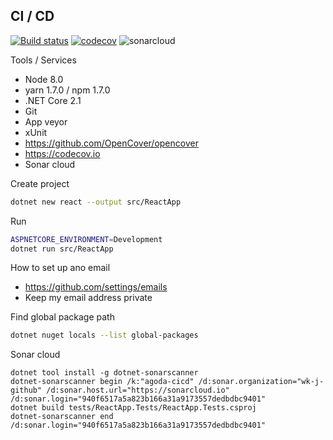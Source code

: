 ## CI / CD

[![Build status](https://ci.appveyor.com/api/projects/status/eed0q7n8ardyq7a9?svg=true)](https://ci.appveyor.com/project/wk-j/agoda-cicd)
[![codecov](https://codecov.io/gh/wk-j/agoda-cicd/branch/master/graph/badge.svg)](https://codecov.io/gh/wk-j/agoda-cicd)
![sonarcloud](https://sonarcloud.io/api/project_badges/measure?project=agoda-cicd&metric=alert_status)


Tools / Services

- Node 8.0
- yarn 1.7.0 / npm 1.7.0
- .NET Core 2.1
- Git
- App veyor
- xUnit
- https://github.com/OpenCover/opencover
- https://codecov.io
- Sonar cloud

Create project

```bash
dotnet new react --output src/ReactApp
```

Run

```bash
ASPNETCORE_ENVIRONMENT=Development
dotnet run src/ReactApp
```

How to set up ano email

- https://github.com/settings/emails
- Keep my email address private

Find global package path

```bash
dotnet nuget locals --list global-packages
```

Sonar cloud

```
dotnet tool install -g dotnet-sonarscanner
dotnet-sonarscanner begin /k:"agoda-cicd" /d:sonar.organization="wk-j-github" /d:sonar.host.url="https://sonarcloud.io" /d:sonar.login="940f6517a5a823b166a31a9173557dedbdbc9401"
dotnet build tests/ReactApp.Tests/ReactApp.Tests.csproj
dotnet-sonarscanner end /d:sonar.login="940f6517a5a823b166a31a9173557dedbdbc9401"
```